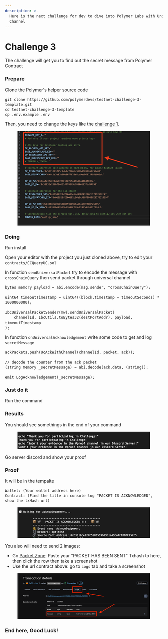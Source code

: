```yaml
---
description: >-
  Here is the next challenge for dev to dive into Polymer Labs with Universal
  Channel
---
```


# Challenge 3

The challenge will get you to find out the secret message from Polymer Contract

### Prepare <a href="#prepare" id="prepare"></a>

Clone the Polymer's helper source code

```
git clone https://github.com/polymerdevs/testnet-challenge-3-template.git
cd testnet-challenge-3-template
cp .env.example .env
```

Then, you need to change the keys like the [challenge 1](challenge-1.md).

<figure><img src="../.gitbook/assets/image (17).png" alt=""><figcaption></figcaption></figure>

### Doing <a href="#doing" id="doing"></a>

Run install

Open your editor with the project you just cloned above, try to edit your `contracts/CCQueryUC.sol`

In function `sendUniversalPacket` try to encode the message with `crossChainQuery` then send packet through universal channel

```
bytes memory payload = abi.encode(msg.sender, "crossChainQuery");

uint64 timeoutTimestamp = uint64((block.timestamp + timeoutSeconds) * 1000000000);

IbcUniversalPacketSender(mw).sendUniversalPacket(
    channelId, IbcUtils.toBytes32(destPortAddr), payload, timeoutTimestamp
);
```

In function `onUniversalAcknowledgement` write some code to get and log `secretMessage`

```
ackPackets.push(UcAckWithChannel(channelId, packet, ack));

// decode the counter from the ack packet
(string memory _secretMessage) = abi.decode(ack.data, (string));

emit LogAcknowledgement(_secretMessage);
```

### Just do it <a href="#just-do-it" id="just-do-it"></a>

Run the command

### Results <a href="#results" id="results"></a>

You should see somethings in the end of your command

<figure><img src="../.gitbook/assets/image (18).png" alt=""><figcaption></figcaption></figure>

Go server discord and show your proof

### Proof <a href="#proof" id="proof"></a>

It will be in the tempalte

```
Wallet: (Your wallet address here)
Contract: (Find the title in console log "PACKET IS ACKNOWLEDGED", show the txHash url)
```

<figure><img src="../.gitbook/assets/image (20).png" alt=""><figcaption></figcaption></figure>

You also will need to send 2 images:

* Go [Packet Zone](https://sepolia.polymer.zone/packets): Paste your "PACKET HAS BEEN SENT" Txhash to here, then click the row then take a screenshot
* Use the url contract above: go to `Logs` tab and take a screenshot

<figure><img src="../.gitbook/assets/image (21).png" alt=""><figcaption></figcaption></figure>

### End here, Good Luck! <a href="#end-here-good-luck" id="end-here-good-luck"></a>
